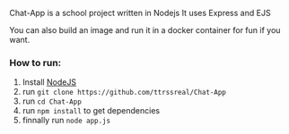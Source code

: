 Chat-App is a school project written in Nodejs
It uses Express and EJS

You can also build an image and run it in a docker container for fun if you want.

### How to run:
1. Install [NodeJS](https://nodejs.org/en/)
2. run `git clone https://github.com/ttrssreal/Chat-App`
3. run `cd Chat-App`
4. run `npm install` to get dependencies
5. finnally run `node app.js`
